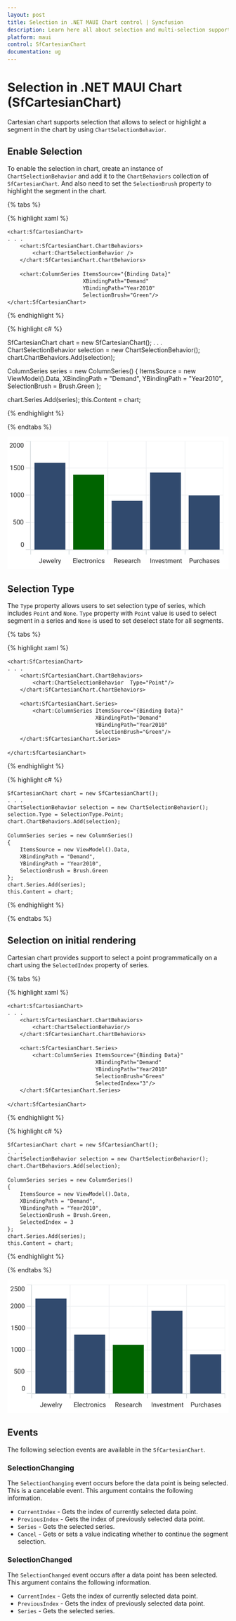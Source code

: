```yaml
---
layout: post
title: Selection in .NET MAUI Chart control | Syncfusion
description: Learn here all about selection and multi-selection support in Syncfusion .NET MAUI Chart (SfCartesianChart) control.
platform: maui
control: SfCartesianChart
documentation: ug
---
```


# Selection in .NET MAUI Chart (SfCartesianChart)

Cartesian chart supports selection that allows to select or highlight a segment in the chart by using `ChartSelectionBehavior`.

## Enable Selection

To enable the selection in chart, create an instance of `ChartSelectionBehavior` and add it to the `ChartBehaviors` collection of `SfCartesianChart`. And also need to set the `SelectionBrush` property to highlight the segment in the chart.

{% tabs %}

{% highlight xaml %}

    <chart:SfCartesianChart>
    . . .
        <chart:SfCartesianChart.ChartBehaviors>
            <chart:ChartSelectionBehavior />
        </chart:SfCartesianChart.ChartBehaviors>

        <chart:ColumnSeries ItemsSource="{Binding Data}" 
                            XBindingPath="Demand"
                            YBindingPath="Year2010"
                            SelectionBrush="Green"/>
    </chart:SfCartesianChart>

{% endhighlight %}

{% highlight c# %}

SfCartesianChart chart = new SfCartesianChart();
. . .
ChartSelectionBehavior selection = new ChartSelectionBehavior();
chart.ChartBehaviors.Add(selection);

ColumnSeries series = new ColumnSeries()
{
    ItemsSource = new ViewModel().Data,
    XBindingPath = "Demand",
    YBindingPath = "Year2010",
    SelectionBrush = Brush.Green
};

chart.Series.Add(series);
this.Content = chart;

{% endhighlight %}

{% endtabs %}

![Segment selection support in MAUI Chart](Selection_images/MAUI_chart_segment_selection.png)

## Selection Type

The `Type` property allows users to set selection type of series, which includes `Point` and `None`. `Type` property with `Point` value is used to select segment in a series and `None` is used to set deselect state for all segments. 

{% tabs %}

{% highlight xaml %}

    <chart:SfCartesianChart>
    . . .
        <chart:SfCartesianChart.ChartBehaviors>
            <chart:ChartSelectionBehavior  Type="Point"/>
        </chart:SfCartesianChart.ChartBehaviors>

        <chart:SfCartesianChart.Series>
            <chart:ColumnSeries ItemsSource="{Binding Data}"  
                                XBindingPath="Demand"
                                YBindingPath="Year2010" 
                                SelectionBrush="Green"/>
        </chart:SfCartesianChart.Series>

    </chart:SfCartesianChart>

{% endhighlight %}

{% highlight c# %}

    SfCartesianChart chart = new SfCartesianChart();
    . . .
    ChartSelectionBehavior selection = new ChartSelectionBehavior();
    selection.Type = SelectionType.Point;
    chart.ChartBehaviors.Add(selection);

    ColumnSeries series = new ColumnSeries()
    {
        ItemsSource = new ViewModel().Data,
        XBindingPath = "Demand",
        YBindingPath = "Year2010",
        SelectionBrush = Brush.Green
    };
    chart.Series.Add(series);
    this.Content = chart;

{% endhighlight %}

{% endtabs %}

## Selection on initial rendering

Cartesian chart provides support to select a point programmatically on a chart using the `SelectedIndex` property of series.

{% tabs %}

{% highlight xaml %}

    <chart:SfCartesianChart>
    . . .
        <chart:SfCartesianChart.ChartBehaviors>
            <chart:ChartSelectionBehavior/>
        </chart:SfCartesianChart.ChartBehaviors>

        <chart:SfCartesianChart.Series>
            <chart:ColumnSeries ItemsSource="{Binding Data}" 
                                XBindingPath="Demand"
                                YBindingPath="Year2010" 
                                SelectionBrush="Green"
                                SelectedIndex="3"/>
        </chart:SfCartesianChart.Series>

    </chart:SfCartesianChart>

{% endhighlight %}

{% highlight c# %}

    SfCartesianChart chart = new SfCartesianChart();
    . . .
    ChartSelectionBehavior selection = new ChartSelectionBehavior();
    chart.ChartBehaviors.Add(selection);

    ColumnSeries series = new ColumnSeries()
    {
        ItemsSource = new ViewModel().Data,
        XBindingPath = "Demand",
        YBindingPath = "Year2010",
        SelectionBrush = Brush.Green,
        SelectedIndex = 3
    };
    chart.Series.Add(series);
    this.Content = chart;

{% endhighlight %}

{% endtabs %}

![Initial selection rendering support in MAUI Chart](Selection_images/MAUI_chart_selected_index.png)

## Events

The following selection events are available in the `SfCartesianChart`.

### SelectionChanging

The `SelectionChanging` event occurs before the data point is being selected. This is a cancelable event. This argument contains the following information.

* `CurrentIndex` - Gets the index of currently selected data point.
* `PreviousIndex` - Gets the index of previously selected data point.
* `Series` - Gets the selected series.
* `Cancel` - Gets or sets a value indicating whether to continue the segment selection.

### SelectionChanged

The `SelectionChanged` event occurs after a data point has been selected. This argument contains the following information.

* `CurrentIndex` - Gets the index of currently selected data point.
* `PreviousIndex` - Gets the index of previously selected data point.
* `Series` - Gets the selected series.
